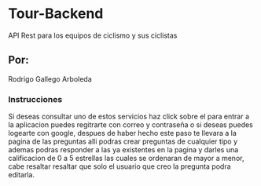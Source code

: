 # Tour-Backend
API Rest para los equipos de ciclismo y sus ciclistas

## Por:
Rodrigo Gallego Arboleda

### Instrucciones
Si deseas consultar uno de estos servicios haz click sobre el
para entrar a la aplicacion puedes regitrarte con correo y contraseña o  si  deseas puedes logearte con google, despues de haber hecho este 
paso te llevara a la pagina de las preguntas alli podras crear preguntas de cualquier tipo y ademas podras responder a las ya existentes en la pagina
y darles una calificacion de 0 a 5 estrellas las cuales se ordenaran de mayor a menor, cabe resaltar resaltar que solo el  usuario que creo la pregunta podra editarla.

